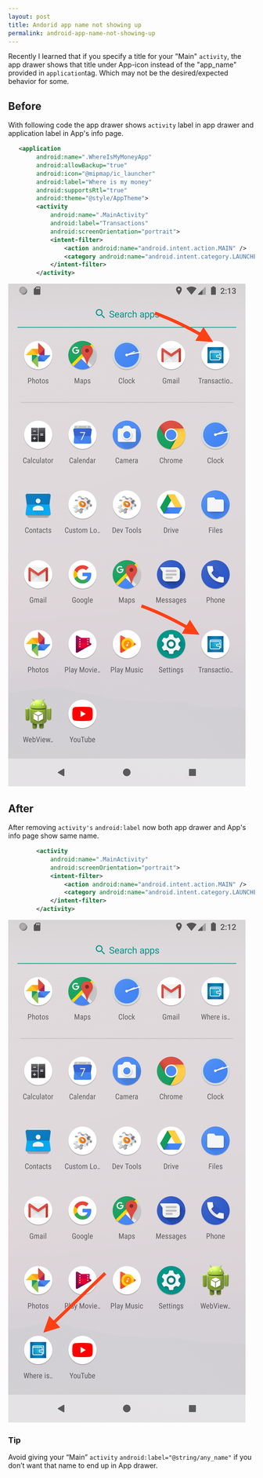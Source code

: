 ```yaml
---
layout: post
title: Andorid app name not showing up
permalink: android-app-name-not-showing-up
---
```


Recently I learned that if you specify a title for your "Main" `activity`, the app drawer shows that title under App-icon instead of the "app_name" provided in `application`tag. Which may not be the desired/expected behavior for some.

## Before
With following code the app drawer shows `activity` label in app drawer and application label in App's info page.

```xml
   <application
        android:name=".WhereIsMyMoneyApp"
        android:allowBackup="true"
        android:icon="@mipmap/ic_launcher"
        android:label="Where is my money" 
        android:supportsRtl="true"
        android:theme="@style/AppTheme">
        <activity
            android:name=".MainActivity"
            android:label="Transactions"
            android:screenOrientation="portrait">
            <intent-filter>
                <action android:name="android.intent.action.MAIN" />
                <category android:name="android.intent.category.LAUNCHER" />
            </intent-filter>
        </activity>
```
<a href="/images/with-activity-label.png"><img src="../assets/img/with-activity-label.png" alt="The view of app drawer when acitivity label is provided"></a>

## After
After removing `activity's` `android:label` now both app drawer and App's info page show same name.

```xml
        <activity
            android:name=".MainActivity"
            android:screenOrientation="portrait">
            <intent-filter>
                <action android:name="android.intent.action.MAIN" />
                <category android:name="android.intent.category.LAUNCHER" />
            </intent-filter>
        </activity>
```
<a href="/images/without-activity-label.png"><img src="../assets/img/without-activity-label.png" alt="The view of app drawer when acitivity label is provided"></a>

### Tip
Avoid giving your “Main” `activity` `android:label="@string/any_name"` if you don’t want that name to end up in App drawer. 
